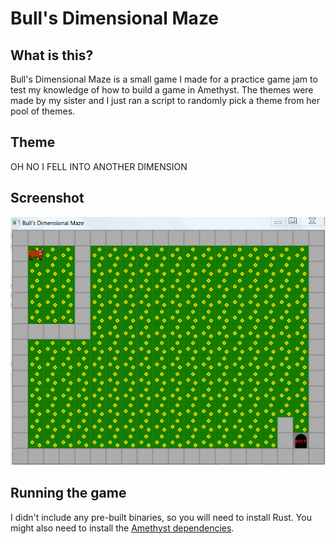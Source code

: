 # Bull's Dimensional Maze

## What is this?

Bull's Dimensional Maze is a small game I made for a practice game jam to test my knowledge of how to build a game in Amethyst. The themes were made by my sister and I just ran a script to randomly pick a theme from her pool of themes.

## Theme

OH NO I FELL INTO ANOTHER DIMENSION

## Screenshot

![Game Screenshot](Screenshot.PNG)

## Running the game

I didn't include any pre-built binaries, so you will need to install Rust. You might also need to install the [Amethyst dependencies](https://github.com/amethyst/amethyst#dependencies).
